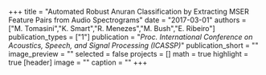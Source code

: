 +++
title = "Automated Robust Anuran Classification by Extracting MSER Feature Pairs from Audio Spectrograms"
date = "2017-03-01"
authors = ["M. Tomasini","K. Smart","R. Menezes","M. Bush","E. Ribeiro"]
publication_types = ["1"]
publication = "_Proc. International Conference on Acoustics, Speech, and Signal Processing (ICASSP)_"
publication_short = ""
image_preview = ""
selected = false
projects = []
math = true
highlight = true
[header]
image = ""
caption = ""
+++

